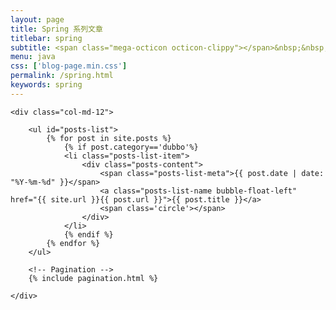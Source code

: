 ```yaml
---
layout: page
title: Spring 系列文章
titlebar: spring
subtitle: <span class="mega-octicon octicon-clippy"></span>&nbsp;&nbsp; Spring 的一些事
menu: java
css: ['blog-page.min.css']
permalink: /spring.html
keywords: spring
---
```


<div class="row">

    <div class="col-md-12">

        <ul id="posts-list">
            {% for post in site.posts %}
                {% if post.category=='dubbo'%}
                <li class="posts-list-item">
                    <div class="posts-content">
                        <span class="posts-list-meta">{{ post.date | date: "%Y-%m-%d" }}</span>
                        <a class="posts-list-name bubble-float-left" href="{{ site.url }}{{ post.url }}">{{ post.title }}</a>
                        <span class='circle'></span>
                    </div>
                </li>
                {% endif %}
            {% endfor %}
        </ul> 

        <!-- Pagination -->
        {% include pagination.html %}

    </div>

</div>
<script>
    $(document).ready(function(){

        // Enable bootstrap tooltip
        $("body").tooltip({ selector: '[data-toggle=tooltip]' });

    });
</script>